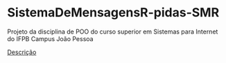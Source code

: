 # SistemaDeMensagensR-pidas-SMR 
Projeto da disciplina de POO do curso superior em Sistemas para Internet do IFPB Campus João Pessoa

<a href="https://www.dropbox.com/sh/96wyzcpzepe61jx/AAAdJgtJrTjqZidWHJ-WaJEPa/PROJETO2?dl=0&preview=POO-projeto2-2019.2.pdf">Descrição</a>
